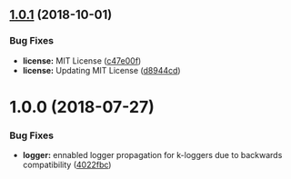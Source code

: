 ## [1.0.1](https://github.com/kumori-systems/http-message/compare/v1.0.0...v1.0.1) (2018-10-01)


### Bug Fixes

* **license:** MIT License ([c47e00f](https://github.com/kumori-systems/http-message/commit/c47e00f))
* **license:** Updating MIT License ([d8944cd](https://github.com/kumori-systems/http-message/commit/d8944cd))

# 1.0.0 (2018-07-27)


### Bug Fixes

* **logger:** ennabled logger propagation for k-loggers due to backwards compatibility ([4022fbc](https://github.com/kumori-systems/http-message/commit/4022fbc))
